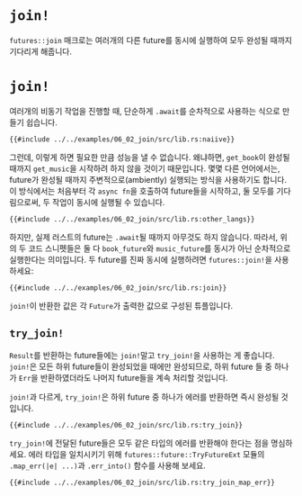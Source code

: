 # `join!`

`futures::join` 매크로는 여러개의 다른 future를 동시에 실행하여 모두 완성될
때까지 기다리게 해줍니다.

# `join!`

여러개의 비동기 작업을 진행할 때, 단순하게 `.await`를 순차적으로 사용하는 식으로
만들기 쉽습니다.

```rust,edition2018,ignore
{{#include ../../examples/06_02_join/src/lib.rs:naiive}}
```

그런데, 이렇게 하면 필요한 만큼 성능을 낼 수 없습니다. 왜냐하면, `get_book`이
완성될 때까지 `get_music`을 시작하려 하지 않을 것이기 때문입니다. 몇몇 다른
언어에서는, future가 완성될 때까지 주변적으로(ambiently) 실행되는 방식을
사용하기도 합니다. 이 방식에서는 처음부터 각 `async fn`을 호출하여 future들을
시작하고, 둘 모두를 기다림으로써, 두 작업이 동시에 실행될 수 있습니다.

```rust,edition2018,ignore
{{#include ../../examples/06_02_join/src/lib.rs:other_langs}}
```

하지만, 실제 러스트의 future는 `.await`될 때까지 아무것도 하지 않습니다. 따라서,
위의 두 코드 스니펫들은 둘 다 `book_future`와 `music_future`를 동시가 아닌
순차적으로 실행한다는 의미입니다. 두 future를 진짜 동시에 실행하려면
`futures::join!`을 사용하세요:

```rust,edition2018,ignore
{{#include ../../examples/06_02_join/src/lib.rs:join}}
```

`join!`이 반환한 값은 각 `Future`가 출력한 값으로 구성된 튜플입니다.

## `try_join!`

`Result`를 반환하는 future들에는 `join!`말고 `try_join!`을 사용하는 게 좋습니다.
`join!`은 모든 하위 future들이 완성되었을 때에만 완성되므로, 하위 future 들 중
하나가 `Err`을 반환하였더라도 나머지 future들을 계속 처리할 것입니다. 

`join!`과 다르게, `try_join!`은 하위 future 중 하나가 에러를 반환하면 즉시 완성될 것입니다.

```rust,edition2018,ignore
{{#include ../../examples/06_02_join/src/lib.rs:try_join}}
```

`try_join!`에 전달된 future들은 모두 같은 타입의 에러를 반환해야 한다는 점을
명심하세요. 에러 타입을 일치시키기 위해 `futures::future::TryFutureExt` 모듈의
`.map_err(|e| ...)`과 `.err_into()` 함수를 사용해 보세요.


```rust,edition2018,ignore
{{#include ../../examples/06_02_join/src/lib.rs:try_join_map_err}}
```
